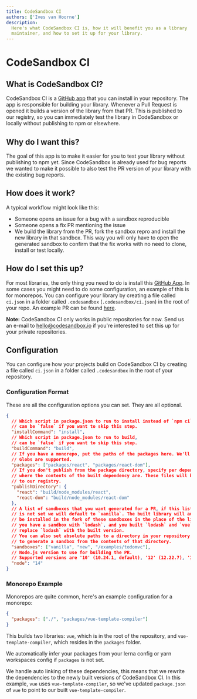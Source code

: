 ```yaml
---
title: CodeSandbox CI
authors: ['Ives van Hoorne']
description:
  Here's what CodeSandbox CI is, how it will benefit you as a library
  maintainer, and how to set it up for your library.
---
```


# CodeSandbox CI

## What is CodeSandbox CI?

CodeSandbox CI is a [GitHub app](https://github.com/apps/codesandbox-ci) that you
can install in your repository. The app is responsible for building your
library. Whenever a Pull Request is opened it builds a version of the library
from that PR. This is published to our registry, so you can immediately test the
library in CodeSandbox or locally without publishing to npm or elsewhere.

## Why do I want this?

The goal of this app is to make it easier for you to test your library without
publishing to npm yet. Since CodeSandbox is already used for bug reports we
wanted to make it possible to also test the PR version of your library with the
existing bug reports.

## How does it work?

A typical workflow might look like this:

- Someone opens an issue for a bug with a sandbox reproducible
- Someone opens a fix PR mentioning the issue
- We build the library from the PR, fork the sandbox repro and install the new
  library in that sandbox. This way you will only have to open the generated
  sandbox to confirm that the fix works with no need to clone, install or test
  locally.

## How do I set this up?

For most libraries, the only thing you need to do is install this
[GitHub App](https://github.com/apps/codesandbox-ci). In some cases you might need
to do some configuration, an example of this is for monorepos. You can configure
your library by creating a file called `ci.json` in a folder called
`.codesandbox` (`.codesandbox/ci.json`) in the root of your repo. An example PR
can be found [here](https://github.com/facebook/react/pull/17175).

**Note:** CodeSandbox CI only works in public repositories for now. Send us an e-mail to hello@codesandbox.io if you're interested to set this up for your private repositories.

## Configuration

You can configure how your projects build on CodeSandbox CI by creating a file
called `ci.json` in a folder called `.codesandbox` in the root of your
repository.

### Configuration Format

These are all the configuration options you can set. They are all optional.

```json
{
  // Which script in package.json to run to install instead of `npm ci` or `yarn install`,
  // can be `false` if you want to skip this step.
  "installCommand": "install",
  // Which script in package.json to run to build,
  // can be `false` if you want to skip this step.
  "buildCommand": "build",
  // If you have a monorepo, put the paths of the packages here. We'll infer the package names.
  // Globs are supported.
  "packages": ["packages/react", "packages/react-dom"],
  // If you don't publish from the package directory, specify per dependency
  // where the contents of the built dependency are. These files will be uploaded
  // to our registry.
  "publishDirectory": {
    "react": "build/node_modules/react",
    "react-dom": "build/node_modules/react-dom"
  },
  // A list of sandboxes that you want generated for a PR, if this list
  // is not set we will default to `vanilla`. The built library will automatically
  // be installed in the fork of these sandboxes in the place of the library. So if
  // you have a sandbox with `lodash`, and you built `lodash` and `vue`, we will only
  // replace `lodash` with the built version.
  // You can also set absolute paths to a directory in your repository. We will make sure
  // to generate a sandbox from the contents of that directory.
  "sandboxes": ["vanilla", "new", "/examples/todomvc"],
  // Node.js version to use for building the PR.
  // Supported versions are '10' (10.24.1, default), '12' (12.22.7), '14' (14.18.1) and '16' (16.13.0).
  "node": "14"
}
```

### Monorepo Example

Monorepos are quite common, here's an example configuration for a monorepo:

```json
{
  "packages": ["./", "packages/vue-template-compiler"]
}
```

This builds two libraries: `vue`, which is in the root of the repository, and
`vue-template-compiler`, which resides in the `packages` folder.

We automatically infer your packages from your lerna config or yarn workspaces
config if `packages` is not set.

We handle auto linking of these dependencies, this means that we rewrite the
dependencies to the newly built versions of CodeSandbox CI. In this example,
`vue` uses `vue-template-compiler`, so we've updated `package.json` of `vue` to
point to our built `vue-template-compiler`.
